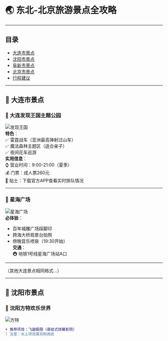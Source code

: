 # 🌏 东北-北京旅游景点全攻略

---

## 目录
- [大连市景点](#-大连市景点)
- [沈阳市景点](#-沈阳市景点) 
- [阜新市景点](#-阜新市景点)
- [北京市景点](#-北京市景点)
- [行程建议](#-行程建议)

---

## 🌊 大连市景点

### 🎡 大连发现王国主题公园
![发现王国](https://via.placeholder.com/800x450?text=发现王国+过山车)  
**特色**：  
✅ 雷霆战车（亚洲最高弹射过山车）  
✅ 魔法森林主题区（适合亲子）  
✅ 夜间花车巡游  
**实用信息**：  
⌚ 营业时间：9:00-21:00（夏季）  
💰 门票：成人票260元  
📌 贴士：下载官方APP查看实时排队情况

---

### 🌠 星海广场
![星海广场](https://via.placeholder.com/800x450?text=星海广场+日落)  
**必体验**：  
- 百年城雕广场踩脚印  
- 跨海大桥观景台拍照  
- 傍晚音乐喷泉（19:30开始）  
**交通**：  
🚇 地铁1号线星海广场站A口

---

（其他大连景点相同格式...）

---

## 🏯 沈阳市景点

### 🎢 沈阳方特欢乐世界
![方特](https://via.placeholder.com/800x450?text=沈阳方特+城堡)  
```diff
+ 推荐项目：飞越极限（悬挂式球幕影院）
! 注意：水上项目需另购雨衣